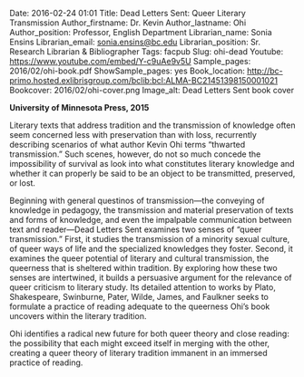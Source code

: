 Date: 2016-02-24 01:01
Title: Dead Letters Sent: Queer Literary Transmission <!-- -->
Author_firstname: Dr. Kevin
Author_lastname: Ohi
Author_position: Professor, English Department
Librarian_name: Sonia Ensins
Librarian_email: sonia.ensins@bc.edu
Librarian_position: Sr. Research Librarian & Bibliographer
Tags: facpub
Slug: ohi-dead 
Youtube: https://www.youtube.com/embed/Y-c9uAe9v5U
Sample_pages: 2016/02/ohi-book.pdf
ShowSample_pages: yes
Book_location: http://bc-primo.hosted.exlibrisgroup.com/bclib:bcl:ALMA-BC21451398150001021
Bookcover: 2016/02/ohi-cover.png
Image_alt: Dead Letters Sent book cover

<strong>University of Minnesota Press, 2015</strong>

Literary texts that address tradition and the transmission of knowledge often seem concerned less with preservation than with loss, recurrently describing scenarios of what author Kevin Ohi terms “thwarted transmission.” Such scenes, however, do not so much concede the impossibility of survival as look into what constitutes literary knowledge and whether it can properly be said to be an object to be transmitted, preserved, or lost.

Beginning with general questinos of transmission—the conveying of knowledge in pedagogy, the transmission and material preservation of texts and forms of knowledge, and even the impalpable communication between text and reader—Dead Letters Sent examines two senses of “queer transmission.” First, it studies the transmission of a minority sexual culture, of queer ways of life and the specialized knowledges they foster. Second, it examines the queer potential of literary and cultural transmission, the queerness that is sheltered within tradition. By exploring how these two senses are intertwined, it builds a persuasive argument for the relevance of queer criticism to literary study. Its detailed attention to works by Plato, Shakespeare, Swinburne, Pater, Wilde, James, and Faulkner seeks to formulate a practice of reading adequate to the queerness Ohi’s book uncovers within the literary tradition.

Ohi identifies a radical new future for both queer theory and close reading: the possibility that each might exceed itself in merging with the other, creating a queer theory of literary tradition immanent in an immersed practice of reading. 
